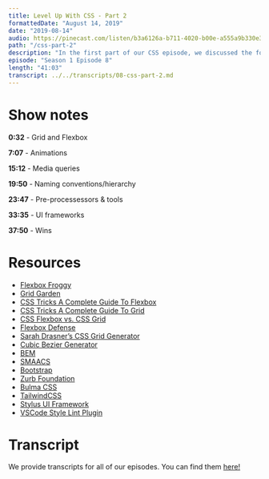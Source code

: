 ```yaml
---
title: Level Up With CSS - Part 2
formattedDate: "August 14, 2019"
date: "2019-08-14"
audio: https://pinecast.com/listen/b3a6126a-b711-4020-b00e-a555a9b330e3.mp3
path: "/css-part-2"
description: "In the first part of our CSS episode, we discussed the foundations. In this special bonus episode we'll continue the conversation by covering some more in-depth areas of CSS, like layouts with Grid and Flexbox, animations, media queries, naming conventions, pre-processors, and frameworks."
episode: "Season 1 Episode 8"
length: "41:03"
transcript: ../../transcripts/08-css-part-2.md
---
```


# Show notes

**0:32** - Grid and Flexbox

**7:07** - Animations

**15:12** - Media queries

**19:50** - Naming conventions/hierarchy

**23:47** - Pre-processessors & tools

**33:35** - UI frameworks

**37:50** - Wins

# Resources

- [Flexbox Froggy](https://flexboxfroggy.com/)
- [Grid Garden](https://cssgridgarden.com/)
- [CSS Tricks A Complete Guide To Flexbox](https://css-tricks.com/snippets/css/a-guide-to-flexbox/)
- [CSS Tricks A Complete Guide To Grid](https://css-tricks.com/snippets/css/complete-guide-grid/)
- [CSS Flexbox vs. CSS Grid](https://levelup.gitconnected.com/when-to-use-css-flexbox-vs-grid-or-both-c1a5f01dc88a)
- [Flexbox Defense](http://www.flexboxdefense.com/)
- [Sarah Drasner’s CSS Grid Generator](https://cssgrid-generator.netlify.com/)
- [Cubic Bezier Generator](https://cubic-bezier.com/#.17,.67,.83,.67)
- [BEM](http://getbem.com/")
- [SMAACS](http://smacss.com/")
- [Bootstrap](https://getbootstrap.com/")
- [Zurb Foundation](https://foundation.zurb.com/")
- [Bulma CSS](https://bulma.io/")
- [TailwindCSS](https://tailwindcss.com/")
- [Stylus UI Framework](http://stylus-lang.com/")
- [VSCode Style Lint Plugin](https://github.com/shinnn/vscode-stylelint")

# Transcript

We provide transcripts for all of our episodes. You can find them <a href="https://github.com/ladybug-podcast/ladybug-website/blob/master/transcripts/07-css-part-2.md" target="_blank" class="highlight">here!</a>
